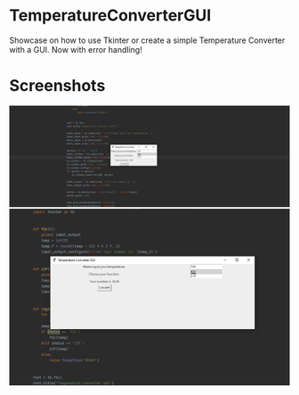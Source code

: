 # TemperatureConverterGUI
Showcase on how to use Tkinter or create a simple Temperature Converter with a GUI. Now with error handling!

# Screenshots
![calc1.png](https://github.com/HaydenHildreth/TemperatureConverterGUI/blob/01e8efd2df342cf4b8b1eaacc087f9da80473572/screenshots/calc1.png)
![calc2.png](https://github.com/HaydenHildreth/TemperatureConverterGUI/blob/01e8efd2df342cf4b8b1eaacc087f9da80473572/screenshots/calc2.png)
